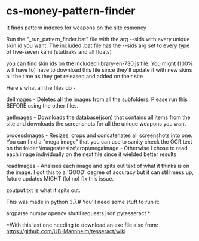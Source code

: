 # cs-money-pattern-finder
It finds pattern indexes for weapons on the site csmoney

Run the "_run_pattern_finder.bat" file with the arg --sids with every unique skin id you want.
The included .bat file has the --sids arg set to every type of five-seven kami (stattraks and all floats)

you can find skin ids on the included library-en-730.js file. You might (100% will have to) have to download this file since they'll update it with new skins all the time as they get released and added on their site

Here's what all the files do - 

delImages - Deletes all the images from all the subfolders. Please run this BEFORE using the other files.

getImages - Downloads the database(json) that contains all items from the site and downloads the screenshots for all the unique weapons you want 

processImages - Resizes, crops and concatenates all screenshots into one. You can find a "mega image" that you can use to sanity check the OCR text on the folder \images\resize\crop\megaimage - Otherwise I chose to read each image individually on the next file since it wielded better results

readImages - Analises each image and spits out text of what it thinks is on the image. I got this to a 'GOOD' degree of accuracy but it can still mess up, future updates MIGHT (lol no) fix this issue.

zoutput.txt is what it spits out.

This was made in python 3.7.#
You'll need some stuff to run it:

argparse
numpy
opencv
shutil
requests
json
pytesseract *

*With this last one needing to download an exe file also from: https://github.com/UB-Mannheim/tesseract/wiki
